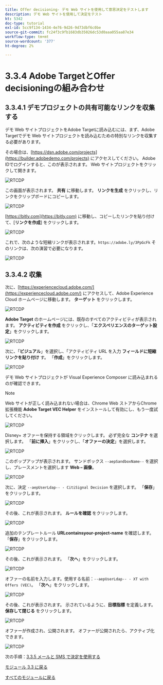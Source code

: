 ```yaml
---
title: Offer decisioning- デモ Web サイトを使用して意思決定をテストします
description: デモ Web サイトを使用して決定をテスト
kt: 5342
doc-type: tutorial
exl-id: 5cc9f134-1434-4e76-9d26-9d73dbf6c0be
source-git-commit: fc24f3c9fb1683db35026dc53d0aaa055aa87e34
workflow-type: tm+mt
source-wordcount: '377'
ht-degree: 2%

---
```


# 3.3.4 Adobe TargetとOffer decisioningの組み合わせ

## 3.3.4.1 デモプロジェクトの共有可能なリンクを収集する

デモ Web サイトプロジェクトをAdobe Targetに読み込むには、まず、Adobe Targetでデモ Web サイトプロジェクトを読み込むための特別なリンクを収集する必要があります。

その場合は、[https://dsn.adobe.com/projects](https://builder.adobedemo.com/projects) にアクセスしてください。 Adobe IDでログインすると、このが表示されます。 Web サイトプロジェクトをクリックして開きます。

![RTCDP](./images/builder1.png)

この画面が表示されます。 **共有** に移動します。 **リンクを生成** をクリックし、リンクをクリップボードにコピーします。

![RTCDP](./images/builder2.png)

[https://bitly.com](https://bitly.com) に移動し、コピーしたリンクを貼り付けて、[**リンクを作成**] をクリックします。

![RTCDP](./images/builder4.png)

これで、次のような短縮リンクが表示されます。`https://adobe.ly/3PpGcFk` そのリンクは、次の演習で必要になります。

![RTCDP](./images/builder5.png)

## 3.3.4.2 収集

次に、[https://experiencecloud.adobe.com/](https://experiencecloud.adobe.com/) にアクセスして、Adobe Experience Cloud ホームページに移動します。 **ターゲット** をクリックします。

![RTCDP](./../../../modules/rtcdp-b2c/module2.3/images/excl.png)

**Adobe Target** のホームページには、既存のすべてのアクティビティが表示されます。 **アクティビティを作成** をクリックし、「**エクスペリエンスのターゲット設定**」をクリックします。

![RTCDP](./../../../modules/rtcdp-b2c/module2.3/images/exclatov.png)

次に、「**ビジュアル**」を選択し、「アクティビティ URL を入力 **フィールドに短縮リンクを貼り付け** す。 「**作成**」をクリックします。

![RTCDP](./images/exclatcrxt1.png)

デモ Web サイトプロジェクトが Visual Experience Composer に読み込まれるのが確認できます。

>[!NOTE]
>
>Web サイトが正しく読み込まれない場合は、Chrome Web ストアからChrome拡張機能 **Adobe Target VEC Helper** をインストールして有効にし、もう一度試してください。

![RTCDP](./images/vec1.png)

Disney+ オファーを保持する領域をクリックします。 必ず完全な **コンテナ** を選択します。 「**前に挿入**」をクリックし、「**オファーの決定**」を選択します。

![RTCDP](./images/vec3.png)

このポップアップが表示されます。 サンドボックス `--aepSandboxName--` を選択し、プレースメントを選択します **Web – 画像**。

![RTCDP](./images/vec4.png)

次に、決定 `--aepUserLdap-- - CitiSignal Decision` を選択します。 「**保存**」をクリックします。

![RTCDP](./images/vec5.png)

その後、これが表示されます。 **ルールを確認** をクリックします。

![RTCDP](./images/vec5a.png)

追加のテンプレートルール **URL**&#x200B;**contains**&#x200B;**your-project-name** を確認します。 「**保存**」をクリックします。

![RTCDP](./images/vec6.png)

その後、これが表示されます。 「**次へ**」をクリックします。

![RTCDP](./images/vec7.png)

オファーの名前を入力します。使用する名前：`--aepUserLdap-- - XT with Offers (VEC)`。 「**次へ**」をクリックします。

![RTCDP](./images/vec8.png)

その後、これが表示されます。 示されているように、**目標指標** を定義します。 **保存して閉じる** をクリックします。

![RTCDP](./images/vec9.png)

オファーが作成され、公開されます。 オファーが公開されたら、アクティブ化できます。

![RTCDP](./images/vec11.png)

次の手順：[3.3.5 メールと SMS で決定を使用する ](./ex5.md)

[モジュール 3.3 に戻る](./offer-decisioning.md)

[すべてのモジュールに戻る](./../../../overview.md)
